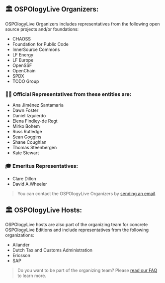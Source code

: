 ## 🏛 OSPOlogyLive Organizers: 

OSPOlogyLive Organizers includes representatives from the following open source projects and/or foundations: 

* CHAOSS
* Foundation for Public Code
* InnerSource Commons
* LF Energy
* LF Europe
* OpenSSF
* OpenChain
* SPDX
* TODO Group

### 🙋‍♀️ Official Representatives from these entities are:

* Ana Jiménez Santamaría
* Dawn Foster
* Daniel Izquierdo
* Elena Findley-de Regt
* Mirko Bohem
* Russ Rutledge 
* Sean Goggins
* Shane Coughlan 
* Thomas Steenbergen
* Kate Stewart

### 🎓 Emeritus Representatives:

* Clare Dillon
* David A.Wheeler

> You can contact the OSPOlogyLive Organizers by [sending an email](mailto:ospologylive-organizers@lists.todogroup.org).


## 🏛 OSPOlogyLive Hosts:

OSPOlogyLive hosts are also part of the organizing team for concrete OSPOlogyLive Editions and include representatives from the following organizations: 

* Aliander
* Dutch Tax and Customs Administration
* Ericsson
* SAP


> Do you want to be part of the organizing team? Please [read our FAQ](https://github.com/todogroup/ospology/blob/main/ospology-live/framework.md#faq) to learn more.
